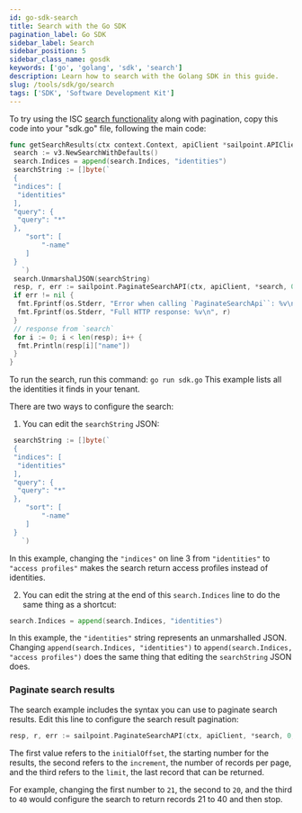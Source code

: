 ```yaml
---
id: go-sdk-search
title: Search with the Go SDK
pagination_label: Go SDK
sidebar_label: Search
sidebar_position: 5
sidebar_class_name: gosdk
keywords: ['go', 'golang', 'sdk', 'search']
description: Learn how to search with the Golang SDK in this guide.
slug: /tools/sdk/go/search
tags: ['SDK', 'Software Development Kit']
---
```


To try using the ISC [search functionality](/docs/api/v3/search-post) along with pagination, copy this code into your "sdk.go" file, following the main code:

```go
func getSearchResults(ctx context.Context, apiClient *sailpoint.APIClient) {
 search := v3.NewSearchWithDefaults()
 search.Indices = append(search.Indices, "identities")
 searchString := []byte(`
 {
 "indices": [
  "identities"
 ],
 "query": {
  "query": "*"
 },
    "sort": [
        "-name"
    ]
 }
   `)
 search.UnmarshalJSON(searchString)
 resp, r, err := sailpoint.PaginateSearchAPI(ctx, apiClient, *search, 0, 10, 10000)
 if err != nil {
  fmt.Fprintf(os.Stderr, "Error when calling `PaginateSearchApi``: %v\n", err)
  fmt.Fprintf(os.Stderr, "Full HTTP response: %v\n", r)
 }
 // response from `search`
 for i := 0; i < len(resp); i++ {
  fmt.Println(resp[i]["name"])
 }
}
```

To run the search, run this command: `go run sdk.go` This example lists all the identities it finds in your tenant.

There are two ways to configure the search:

1. You can edit the `searchString` JSON:

```go showLineNumbers
 searchString := []byte(`
 {
 "indices": [
  "identities"
 ],
 "query": {
  "query": "*"
 },
    "sort": [
        "-name"
    ]
 }
   `)
```

In this example, changing the `"indices"` on line 3 from `"identities"` to `"access profiles"` makes the search return access profiles instead of identities.

2. You can edit the string at the end of this `search.Indices` line to do the same thing as a shortcut:

```go
search.Indices = append(search.Indices, "identities")
```

In this example, the `"identities"` string represents an unmarshalled JSON. Changing `append(search.Indices, "identities")` to `append(search.Indices, "access profiles")` does the same thing that editing the `searchString` JSON does.

### Paginate search results

The search example includes the syntax you can use to paginate search results. Edit this line to configure the search result pagination:

```go
resp, r, err := sailpoint.PaginateSearchAPI(ctx, apiClient, *search, 0, 10, 10000)
```

The first value refers to the `initialOffset`, the starting number for the results, the second refers to the `increment`, the number of records per page, and the third refers to the `limit`, the last record that can be returned.

For example, changing the first number to `21`, the second to `20`, and the third to `40` would configure the search to return records 21 to 40 and then stop.
